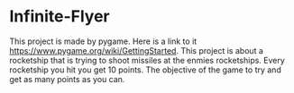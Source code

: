 # Infinite-Flyer
This project is made by pygame. Here is a link to it https://www.pygame.org/wiki/GettingStarted. This project is about a rocketship that is trying to shoot missiles at the enmies rocketships. Every rocketship you hit you get 10 points. The objective of the game to try and get as many points as you can.
